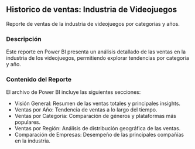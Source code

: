 ## Historico de ventas: Industria de Videojuegos
Reporte de ventas de la industria de videojuegos por categorías y años.
### Descripción
Este reporte en Power BI presenta un análisis detallado de las ventas en la industria de los videojuegos, permitiendo explorar tendencias por categoría y año.
### Contenido del Reporte
El archivo de Power BI incluye las siguientes secciones:

- Visión General: Resumen de las ventas totales y principales insights.
- Ventas por Año: Tendencia de ventas a lo largo del tiempo.
- Ventas por Categoría: Comparación de géneros y plataformas más populares.
- Ventas por Región: Análisis de distribución geográfica de las ventas.
- Comparación de Empresas: Desempeño de las principales compañías en la industria.
